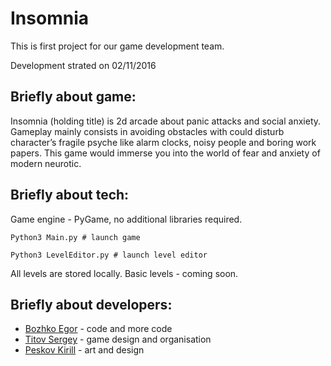 # Insomnia

This is first project for our game development team.

Development strated on 02/11/2016

## Briefly about game:

Insomnia (holding title) is 2d arcade about panic attacks and social anxiety. Gameplay mainly consists in avoiding  obstacles with could disturb character’s fragile psyche like alarm clocks, noisy people and boring work papers.
This game would immerse you into the world of fear and anxiety of modern neurotic.

## Briefly about tech:  

Game engine - PyGame, no additional libraries required.
~~~~
Python3 Main.py # launch game 
~~~~
~~~~
Python3 LevelEditor.py # launch level editor
~~~~

All levels are stored locally. Basic levels - coming soon. 

## Briefly about developers:

- [Bozhko Egor](https://github.com/bozhko-egor) - code and more code
- [Titov Sergey](https://github.com/TitovS) - game design and organisation
- [Peskov Kirill](http://peskov.tilda.ws) - art and design
